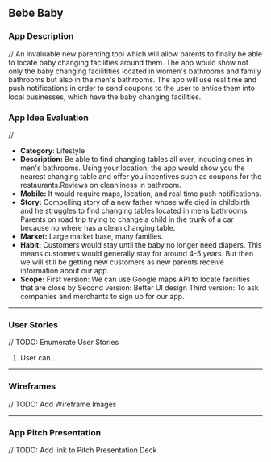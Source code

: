 ## Bebe Baby

### App Description
// An invaluable new parenting tool which will allow parents to finally be able to locate baby changing facilities around them. The app would show not only the baby changing facilitities located in women's bathrooms and family bathrooms but also in the men's bathrooms. The app will use real time and push notifications in order to send coupons to the user to entice them into local businesses, which have the baby changing facilities.

### App Idea Evaluation
// 
- **Category**: Lifestyle
- **Description:** Be able to find changing tables all over, incuding ones in men's bathrooms. Using your location, the app would show you the nearest changing table and offer you incentives such as coupons for the restaurants.Reviews on cleanliness in bathroom.
- **Mobile:** It would require maps, location, and real time push notifications.
- **Story:** Compelling story of a new father whose wife died in childbirth and he struggles to find changing tables located in mens bathrooms. Parents on road trip trying to change a child in the trunk of a car because no where has a clean changing table.
- **Market:** Large market base, many families.
- **Habit:** Customers would stay until the baby no longer need diapers. This means customers would generally stay for around 4-5 years. But then we will still be getting new customers as new parents receive information about our app. 
- **Scope:** First version: We can use Google maps API to locate facilities that are close by Second version: Better UI design Third version: To ask companies and merchants to sign up for our app.
---

### User Stories
// TODO: Enumerate User Stories
1. User can...

---

### Wireframes
// TODO: Add Wireframe Images

---

### App Pitch Presentation
// TODO: Add link to Pitch Presentation Deck
